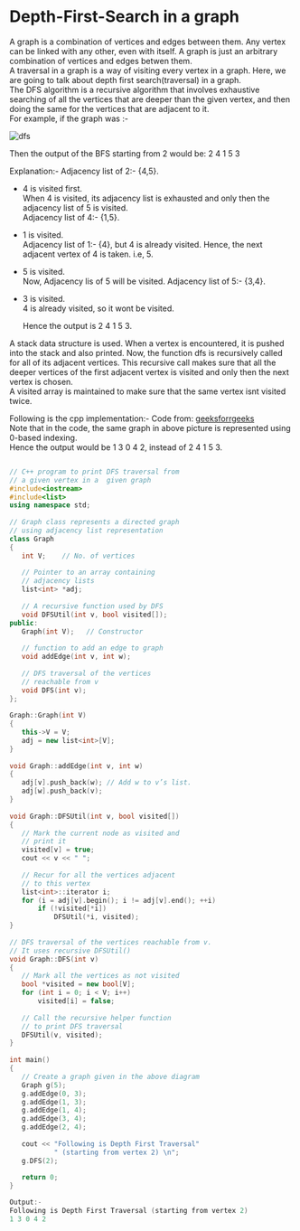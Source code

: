 
# Depth-First-Search in a graph


A graph is a combination of vertices and edges between them. Any vertex can be linked with any other, even with itself. A graph is just an arbitrary combination of vertices and edges betwen them.      
A traversal in a graph is a way of visiting every vertex in a graph. Here, we are going to talk about depth first search(traversal) in a graph.     
The DFS algorithm is a recursive algorithm that involves exhaustive searching of all the vertices that are deeper than the given vertex, and then doing the same for the vertices that are adjacent to it.     
For example, if the graph was :- 

![dfs](http://www.algolist.net/img/graphs/DFS/DFS-example-1.png)


Then the output of the BFS starting from 2 would be: 
2  4  1  5  3

Explanation:- Adjacency list of 2:- {4,5}.     
* 4 is visited first.     
When 4 is visited, its adjacency list is exhausted and only then the adjacency list of 5 is visited.     
Adjacency list of 4:- {1,5}.     
* 1 is visited.    
Adjacency list of 1:- {4}, but 4 is already visited. Hence, the next adjacent vertex of 4 is taken. i.e, 5.    
* 5 is visited.     
Now,  Adjacency lis of 5 will be visited. 
Adjacency list of 5:- {3,4}.    
* 3 is visited.     
4 is already visited, so it wont be visited.    
    
    Hence the output is 2  4  1  5  3.     
        
 A stack data structure is used. When a vertex is encountered, it is pushed into the stack and also printed. Now, the function dfs is recursively called for all of its adjacent vertices. This recursive call makes sure that all the deeper vertices of the first adjacent vertex is visited and only then the next vertex is chosen.    
 A visited array is maintained to make sure that the same vertex isnt visited twice.     
 
 Following is the cpp implementation:- 
 Code from: [geeksforrgeeks](https://www.geeksforgeeks.org/depth-first-search-or-dfs-for-a-graph/)    
 Note that in the code, the same graph in above picture is represented using 0-based indexing.     
 Hence the output would be 1 3 0 4 2, instead of 2 4 1 5 3. 
 
 
 ```cpp
 
// C++ program to print DFS traversal from 
// a given vertex in a  given graph 
#include<iostream> 
#include<list> 
using namespace std; 
  
// Graph class represents a directed graph 
// using adjacency list representation 
class Graph 
{ 
    int V;    // No. of vertices 
  
    // Pointer to an array containing 
    // adjacency lists 
    list<int> *adj; 
  
    // A recursive function used by DFS 
    void DFSUtil(int v, bool visited[]); 
public: 
    Graph(int V);   // Constructor 
  
    // function to add an edge to graph 
    void addEdge(int v, int w); 
  
    // DFS traversal of the vertices 
    // reachable from v 
    void DFS(int v); 
}; 
  
Graph::Graph(int V) 
{ 
    this->V = V; 
    adj = new list<int>[V]; 
} 
  
void Graph::addEdge(int v, int w) 
{ 
    adj[v].push_back(w); // Add w to v’s list. 
    adj[w].push_back(v);
} 
  
void Graph::DFSUtil(int v, bool visited[]) 
{ 
    // Mark the current node as visited and 
    // print it 
    visited[v] = true; 
    cout << v << " "; 
  
    // Recur for all the vertices adjacent 
    // to this vertex 
    list<int>::iterator i; 
    for (i = adj[v].begin(); i != adj[v].end(); ++i) 
        if (!visited[*i]) 
            DFSUtil(*i, visited); 
} 
  
// DFS traversal of the vertices reachable from v. 
// It uses recursive DFSUtil() 
void Graph::DFS(int v) 
{ 
    // Mark all the vertices as not visited 
    bool *visited = new bool[V]; 
    for (int i = 0; i < V; i++) 
        visited[i] = false; 
  
    // Call the recursive helper function 
    // to print DFS traversal 
    DFSUtil(v, visited); 
} 
  
int main() 
{ 
    // Create a graph given in the above diagram 
    Graph g(5); 
    g.addEdge(0, 3); 
    g.addEdge(1, 3); 
    g.addEdge(1, 4); 
    g.addEdge(3, 4); 
    g.addEdge(2, 4); 
  
    cout << "Following is Depth First Traversal"
            " (starting from vertex 2) \n"; 
    g.DFS(2); 
  
    return 0; 
} 

 ```
 
 ```cpp
 Output:- 
 Following is Depth First Traversal (starting from vertex 2) 
1 3 0 4 2
```
 
    
  


